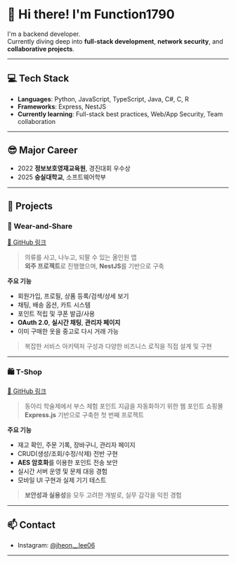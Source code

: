 # 👋 Hi there! I'm Function1790

I'm a backend developer.  
Currently diving deep into **full-stack development**, **network security**, and **collaborative projects**.

---

## 💻 Tech Stack

- **Languages**: Python, JavaScript, TypeScript, Java, C#, C, R  
- **Frameworks**: Express, NestJS  
- **Currently learning**: Full-stack best practices, Web/App Security, Team collaboration

---

## 😎 Major Career
- 2022
  **정보보호영재교육원**, 경진대회 우수상
- 2025
  **숭실대학교**, 소프트웨어학부

---

## 🚀 Projects

### 🧥 Wear-and-Share  
[🔗 GitHub 링크](https://github.com/Function1790/Wear-and-Share)

> 의류를 사고, 나누고, 되팔 수 있는 올인원 앱  
> **외주 프로젝트**로 진행했으며, **NestJS**를 기반으로 구축

**주요 기능**
- 회원가입, 프로필, 상품 등록/검색/상세 보기
- 채팅, 배송 옵션, 카트 시스템
- 포인트 적립 및 쿠폰 발급/사용
- **OAuth 2.0**, **실시간 채팅**, **관리자 페이지**
- 이미 구매한 옷을 중고로 다시 거래 가능

> 복잡한 서비스 아키텍처 구성과 다양한 비즈니스 로직을 직접 설계 및 구현

---

### 🛍️ T-Shop  
[🔗 GitHub 링크](https://github.com/Function1790/T-Shop)

> 동아리 학술제에서 부스 체험 포인트 지급을 자동화하기 위한 웹 포인트 쇼핑몰  
> **Express.js** 기반으로 구축한 첫 번째 프로젝트

**주요 기능**
- 재고 확인, 주문 기록, 장바구니, 관리자 페이지
- CRUD(생성/조회/수정/삭제) 전반 구현
- **AES 암호화**를 이용한 포인트 전송 보안
- 실시간 서버 운영 및 문제 대응 경험
- 모바일 UI 구현과 실제 기기 테스트

> **보안성과 실용성**을 모두 고려한 개발로, 실무 감각을 익힌 경험

---

## 📫 Contact

- Instagram: [@jheon._.lee06](https://instagram.com/jheon._.lee06)

---
